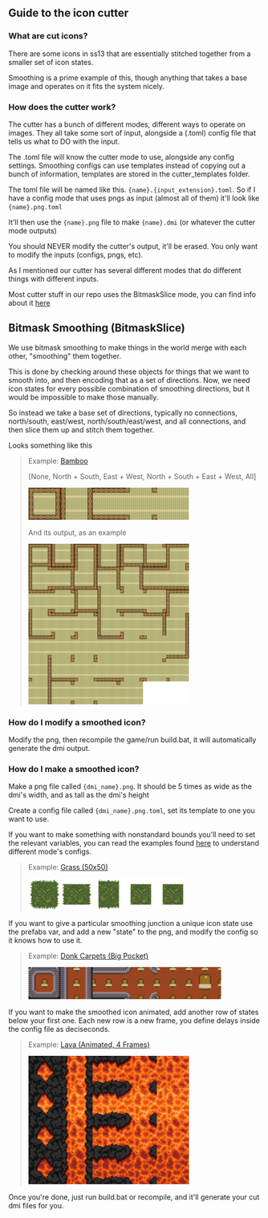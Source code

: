 ## Guide to the icon cutter

### What are cut icons?

There are some icons in ss13 that are essentially stitched together from a smaller set of icon states.

Smoothing is a prime example of this, though anything that takes a base image and operates on it fits the system nicely.

### How does the cutter work?

The cutter has a bunch of different modes, different ways to operate on images. They all take some sort of input, alongside a (.toml) config file that tells us what to DO with the input.

The .toml file will know the cutter mode to use, alongside any config settings. Smoothing configs can use templates instead of copying out a bunch of information, templates are stored in the cutter_templates folder.

The toml file will be named like this. `{name}.{input_extension}.toml`. So if I have a config mode that uses pngs as input (almost all of them) it'll look like `{name}.png.toml`

It'll then use the `{name}.png` file to make `{name}.dmi` (or whatever the cutter mode outputs)

You should NEVER modify the cutter's output, it'll be erased. You only want to modify the inputs (configs, pngs, etc). 

As I mentioned our cutter has several different modes that do different things with different inputs.

Most cutter stuff in our repo uses the BitmaskSlice mode, you can find info about it [here](https://github.com/actioninja/hypnagogic/blob/master/examples/bitmask-slice.toml)

## Bitmask Smoothing (BitmaskSlice)

We use bitmask smoothing to make things in the world merge with each other, "smoothing" them together.

This is done by checking around these objects for things that we want to smooth into, and then encoding that as a set of directions.
Now, we need icon states for every possible combination of smoothing directions, but it would be impossible to make those manually.

So instead we take a base set of directions, typically no connections, north/south, east/west, north/south/east/west, and all connections, and then slice them up and stitch them together.

Looks something like this

>Example: [Bamboo](turf/floors/bamboo_mat.png.toml)
>
> [None, North + South, East + West, North + South + East + West, All]
>
>[<img alt="Bamboo Template" src="turf/floors/bamboo_mat.png" width="320px">](turf/floors/bamboo_mat.png)
>
> And its output, as an example
>
>[<img alt="Bamboo Output" src="turf/floors/bamboo_mat.dmi" width="320px">](turf/floors/bamboo_mat.dmi)

### How do I modify a smoothed icon?

Modify the png, then recompile the game/run build.bat, it will automatically generate the dmi output.

### How do I make a smoothed icon?

Make a png file called `{dmi_name}.png`. It should be 5 times as wide as the dmi's width, and as tall as the dmi's height

Create a config file called `{dmi_name}.png.toml`, set its template to one you want to use.

If you want to make something with nonstandard bounds you'll need to set the relevant variables, you can read the examples found [here](https://github.com/actioninja/hypnagogic/tree/master/examples) to understand different mode's configs.

> Example: [Grass (50x50)](turf/floors/grass.png.toml)
>
>[<img alt="Grass Template (50x50)" src="turf/floors/grass.png" width="320px"/>](turf/floors/grass.png)

If you want to give a particular smoothing junction a unique icon state use the prefabs var, and add a new "state" to the png, and modify the config so it knows how to use it.

> Example: [Donk Carpets (Big Pocket)](turf/floors/carpet_donk.png.toml)
>
>[<img alt="Grass Template (50x50)" src="turf/floors/carpet_donk.png" width="384x"/>](turf/floors/carpet_donk.png)

If you want to make the smoothed icon animated, add another row of states below your first one. Each new row is a new frame, you define delays inside the config file as deciseconds.

> Example: [Lava (Animated, 4 Frames)](turf/floors/lava.png.toml)
>
>[<img alt="Lava (Animated)" src="turf/floors/lava.png" width="320px"/>](turf/floors/lava.png)

Once you're done, just run build.bat or recompile, and it'll generate your cut dmi files for you.

